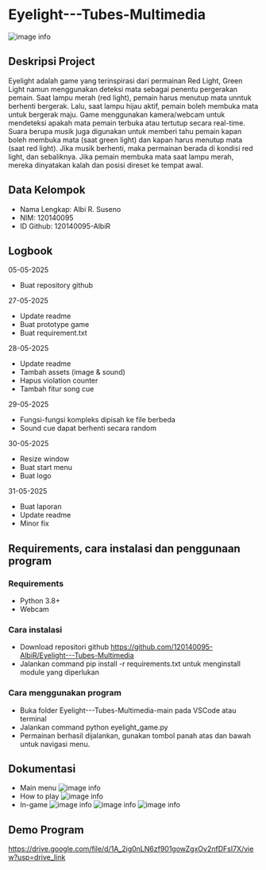 # Eyelight---Tubes-Multimedia
![image info](./assets/image/logo.png)
## Deskripsi Project
Eyelight adalah game yang terinspirasi dari permainan Red Light, Green Light namun menggunakan deteksi mata sebagai penentu pergerakan pemain. Saat lampu merah (red light), pemain harus menutup mata unntuk berhenti bergerak. Lalu, saat lampu hijau aktif, pemain boleh membuka mata untuk bergerak maju. Game menggunakan kamera/webcam untuk mendeteksi apakah mata pemain terbuka atau tertutup secara real-time. Suara berupa musik juga digunakan untuk memberi tahu pemain kapan boleh membuka mata (saat green light) dan kapan harus menutup mata (saat red light). Jika musik berhenti, maka permainan berada di kondisi red light, dan sebaliknya. Jika pemain membuka mata saat lampu merah, mereka dinyatakan kalah dan posisi direset ke tempat awal.

## Data Kelompok
- Nama Lengkap: Albi R. Suseno
- NIM: 120140095
- ID Github: 120140095-AlbiR

## Logbook
05-05-2025
- Buat repository github

27-05-2025
- Update readme
- Buat prototype game
- Buat requirement.txt

28-05-2025
- Update readme
- Tambah assets (image & sound)
- Hapus violation counter
- Tambah fitur song cue

29-05-2025
- Fungsi-fungsi kompleks dipisah ke file berbeda
- Sound cue dapat berhenti secara random

30-05-2025
- Resize window
- Buat start menu
- Buat logo

31-05-2025
- Buat laporan
- Update readme
- Minor fix

## Requirements, cara instalasi dan penggunaan program
### Requirements
- Python 3.8+
- Webcam
### Cara instalasi 
- Download repositori github https://github.com/120140095-AlbiR/Eyelight---Tubes-Multimedia
- Jalankan command pip install -r requirements.txt untuk menginstall module yang diperlukan
### Cara menggunakan program
- Buka folder Eyelight---Tubes-Multimedia-main pada VSCode atau terminal
- Jalankan command python eyelight_game.py
- Permainan berhasil dijalankan, gunakan tombol panah atas dan bawah untuk navigasi menu.

## Dokumentasi
- Main menu
![image info](./dokumentasi/1-start_menu.png)
- How to play
![image info](./dokumentasi/3-how_to_play.png)
- In-game
![image info](./dokumentasi/2-green_light.png)
![image info](./dokumentasi/2-grace_period.png)
![image info](./dokumentasi/2-red_light.png)

## Demo Program
https://drive.google.com/file/d/1A_2ig0nLN6zf901gowZgxOv2nfDFsI7X/view?usp=drive_link